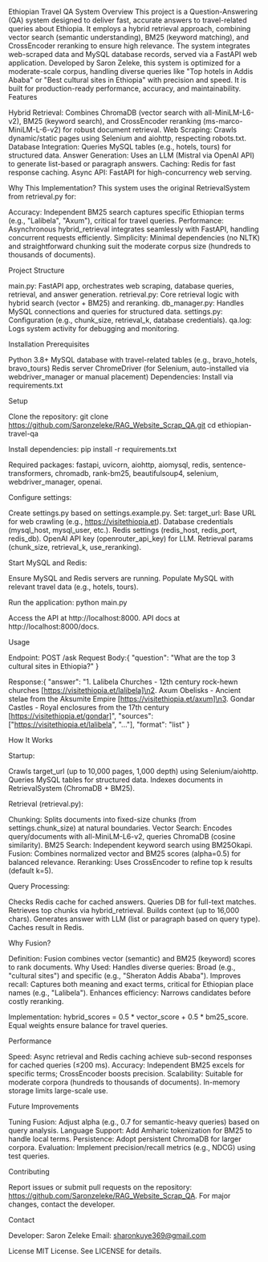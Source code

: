 
Ethiopian Travel QA System
Overview
This project is a Question-Answering (QA) system designed to deliver fast, accurate answers to travel-related queries about Ethiopia. It employs a hybrid retrieval approach, combining vector search (semantic understanding), BM25 (keyword matching), and CrossEncoder reranking to ensure high relevance. The system integrates web-scraped data and MySQL database records, served via a FastAPI web application.
Developed by Saron Zeleke, this system is optimized for a moderate-scale corpus, handling diverse queries like "Top hotels in Addis Ababa" or "Best cultural sites in Ethiopia" with precision and speed. It is built for production-ready performance, accuracy, and maintainability.
Features

Hybrid Retrieval: Combines ChromaDB (vector search with all-MiniLM-L6-v2), BM25 (keyword search), and CrossEncoder reranking (ms-marco-MiniLM-L-6-v2) for robust document retrieval.
Web Scraping: Crawls dynamic/static pages using Selenium and aiohttp, respecting robots.txt.
Database Integration: Queries MySQL tables (e.g., hotels, tours) for structured data.
Answer Generation: Uses an LLM (Mistral via OpenAI API) to generate list-based or paragraph answers.
Caching: Redis for fast response caching.
Async API: FastAPI for high-concurrency web serving.

Why This Implementation?
This system uses the original RetrievalSystem from retrieval.py for:

Accuracy: Independent BM25 search captures specific Ethiopian terms (e.g., "Lalibela", "Axum"), critical for travel queries.
Performance: Asynchronous hybrid_retrieval integrates seamlessly with FastAPI, handling concurrent requests efficiently.
Simplicity: Minimal dependencies (no NLTK) and straightforward chunking suit the moderate corpus size (hundreds to thousands of documents).

Project Structure

main.py: FastAPI app, orchestrates web scraping, database queries, retrieval, and answer generation.
retrieval.py: Core retrieval logic with hybrid search (vector + BM25) and reranking.
db_manager.py: Handles MySQL connections and queries for structured data.
settings.py: Configuration (e.g., chunk_size, retrieval_k, database credentials).
qa.log: Logs system activity for debugging and monitoring.

Installation
Prerequisites

Python 3.8+
MySQL database with travel-related tables (e.g., bravo_hotels, bravo_tours)
Redis server
ChromeDriver (for Selenium, auto-installed via webdriver_manager or manual placement)
Dependencies: Install via requirements.txt

Setup

Clone the repository:
git clone https://github.com/Saronzeleke/RAG_Website_Scrap_QA.git
cd ethiopian-travel-qa


Install dependencies:
pip install -r requirements.txt

Required packages: fastapi, uvicorn, aiohttp, aiomysql, redis, sentence-transformers, chromadb, rank-bm25, beautifulsoup4, selenium, webdriver_manager, openai.

Configure settings:

Create settings.py based on settings.example.py.
Set:
target_url: Base URL for web crawling (e.g., https://visitethiopia.et).
Database credentials (mysql_host, mysql_user, etc.).
Redis settings (redis_host, redis_port, redis_db).
OpenAI API key (openrouter_api_key) for LLM.
Retrieval params (chunk_size, retrieval_k, use_reranking).




Start MySQL and Redis:

Ensure MySQL and Redis servers are running.
Populate MySQL with relevant travel data (e.g., hotels, tours).


Run the application:
python main.py


Access the API at http://localhost:8000.
API docs at http://localhost:8000/docs.



Usage

Endpoint: POST /ask
Request Body:{
  "question": "What are the top 3 cultural sites in Ethiopia?"
}


Response:{
  "answer": "1. Lalibela Churches - 12th century rock-hewn churches [https://visitethiopia.et/lalibela]\n2. Axum Obelisks - Ancient stelae from the Aksumite Empire [https://visitethiopia.et/axum]\n3. Gondar Castles - Royal enclosures from the 17th century [https://visitethiopia.et/gondar]",
  "sources": ["https://visitethiopia.et/lalibela", "..."],
  "format": "list"
}



How It Works

Startup:

Crawls target_url (up to 10,000 pages, 1,000 depth) using Selenium/aiohttp.
Queries MySQL tables for structured data.
Indexes documents in RetrievalSystem (ChromaDB + BM25).


Retrieval (retrieval.py):

Chunking: Splits documents into fixed-size chunks (from settings.chunk_size) at natural boundaries.
Vector Search: Encodes query/documents with all-MiniLM-L6-v2, queries ChromaDB (cosine similarity).
BM25 Search: Independent keyword search using BM25Okapi.
Fusion: Combines normalized vector and BM25 scores (alpha=0.5) for balanced relevance.
Reranking: Uses CrossEncoder to refine top k results (default k=5).


Query Processing:

Checks Redis cache for cached answers.
Queries DB for full-text matches.
Retrieves top chunks via hybrid_retrieval.
Builds context (up to 16,000 chars).
Generates answer with LLM (list or paragraph based on query type).
Caches result in Redis.



Why Fusion?

Definition: Fusion combines vector (semantic) and BM25 (keyword) scores to rank documents.
Why Used:
Handles diverse queries: Broad (e.g., "cultural sites") and specific (e.g., "Sheraton Addis Ababa").
Improves recall: Captures both meaning and exact terms, critical for Ethiopian place names (e.g., "Lalibela").
Enhances efficiency: Narrows candidates before costly reranking.


Implementation: hybrid_scores = 0.5 * vector_score + 0.5 * bm25_score. Equal weights ensure balance for travel queries.

Performance

Speed: Async retrieval and Redis caching achieve sub-second responses for cached queries (≤200 ms).
Accuracy: Independent BM25 excels for specific terms; CrossEncoder boosts precision.
Scalability: Suitable for moderate corpora (hundreds to thousands of documents). In-memory storage limits large-scale use.

Future Improvements

Tuning Fusion: Adjust alpha (e.g., 0.7 for semantic-heavy queries) based on query analysis.
Language Support: Add Amharic tokenization for BM25 to handle local terms.
Persistence: Adopt persistent ChromaDB for larger corpora.
Evaluation: Implement precision/recall metrics (e.g., NDCG) using test queries.

Contributing

Report issues or submit pull requests on the repository: https://github.com/Saronzeleke/RAG_Website_Scrap_QA.
For major changes, contact the developer.

Contact

Developer: Saron Zeleke
Email: sharonkuye369@gmail.com

License
MIT License. See LICENSE for details.